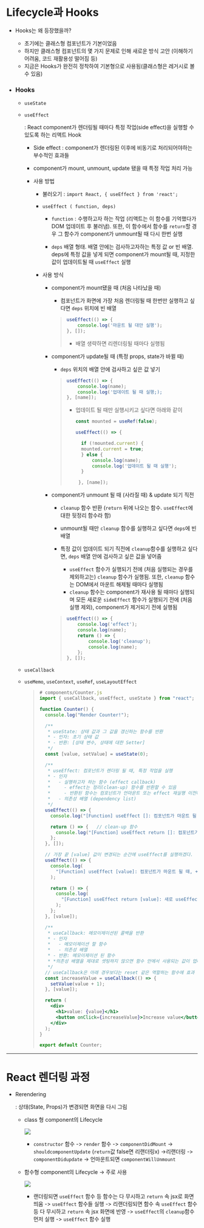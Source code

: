 # Lifecycle과 Hooks

- Hooks는 왜 등장했을까?
  
  - 초기에는 클래스형 컴포넌트가 기본이었음
  - 하지만 클래스형 컴포넌트의 몇 가지 문제로 인해 새로운 방식 고안 (이해하기 어려움, 코드 재활용성 떨어짐 등)
  - 지금은 Hooks가 완전히 정착하여 기본형으로 사용됨(클래스형은 레거시로 볼 수 있음)

- ### Hooks
  
  - `useState`
  
  - `useEffect`
    
    : React component가 렌더링될 때마다 특정 작업(side effect)을 실행할 수 있도록 하는 리액트 Hook
    
    - Side effect : component가 렌더링된 이후에 비동기로 처리되어야하는 부수적인 효과들
    
    - component가 mount, unmount, update 됐을 때 특정 작업 처리 가능
    
    - 사용 방법
      
      - 불러오기 : `import React, { useEffect } from 'react';`
      
      - `useEffect ( function, deps)`
        
        - `function` : 수행하고자 하는 작업 (리액트는 이 함수를 기억했다가 DOM 업데이트 후 불러냄). 또한, 이 함수에서 함수를 `return`할 경우 그 함수가 component가 unmount될 때 다시 한번 실행
        
        - `deps` 배열 형태. 배열 안에는 검사하고자하는 특정 값 or 빈 배열. deps에 특정 값을 넣게 되면 component가 mount될 때, 지정한 값이 업데이트될 때 `useEffect` 실행
      
      - 사용 방식
        
        - component가 mount됐을 때 (처음 나타났을 때)
          
          - 컴포넌트가 화면에 가장 처음 렌더링될 때 한번만 실행하고 싶다면 `deps` 위치에 빈 배열
          
          > ```jsx
          > useEffect(() => {
          >     console.log('마운트 될 대만 실행');
          > }, []);
          > ```
          > 
          > - 배열 생략하면 리렌더링될 때마다 실행됨
        
        - component가 update될 때 (특정 props, state가 바뀔 때)
          
          - `deps` 위치의 배열 안에 검사하고 싶은 값 넣기
          
          > ```jsx
          > useEffect(() => {
          >     console.log(name);
          >     console.log('업데이트 될 때 실행;);
          > }, [name]);
          > ```
          > 
          > - 업데이트 될 때만 실행시키고 싶다면 아래와 같이
          >   
          >   ```jsx
          >   const mounted = useRef(false);
          >   
          >   useEffect(() => {
          >   
          >     if (!mounted.current) {
          >     mounted.current = true;
          >     } else {
          >         console.log(name);
          >         console.log('업데이트 될 때 실행');
          >     }
          >   
          >    }, [name]);
          >   ```
        
        - component가 unmount 될 때 (사라질 때) & update 되기 직전
          
          - `cleanup` 함수 반환 (`return` 뒤에 나오는 함수. `useEffect`에 대한 뒷정리 함수라 함)
          
          - unmount될 때만 `cleanup` 함수를 실행하고 싶다면 `deps`에 빈 배열
          
          - 특정 값이 업데이트 되기 직전에 `cleanup`함수를 실행하고 싶다면, `deps` 배열 안에 검사하고 싶은 값을 넣어줌
            
            - `useEffect` 함수가 실행되기 전에 (처음 실행되는 경우를 제외하고는) `cleanup` 함수가 실행됨. 또한, `cleanup` 함수는 DOM에서 마운트 해제될 때마다 실행됨
            - `cleanup` 함수는 component가 재사용 될 때마다 실행되며 모든 새로운 `sideEffect` 함수가 실행되기 전에 (처음 실행 제외), component가 제거되기 전에 실행됨
          
          > ```jsx
          > useEffect(() => {
          >     console.log('effect');
          >     console.log(name);
          >     return () => {
          >         console.log('cleanup');
          >         console.log(name);
          >     };
          > }, []);
          > ```
  
  - `useCallback`
  
  - `useMemo`, `useContext`, `useRef`, `useLayoutEffect`
    
    > ```jsx
    > # components/Counter.js
    > import { useCallback, useEffect, useState } from "react";
    > 
    > function Counter() {
    >   console.log("Render Counter!");
    > 
    >   /**
    >    * useState: 상태 값과 그 값을 갱신하는 함수를 반환
    >    * - 인자: 초기 상태 값
    >    * - 반환: [상태 변수, 상태에 대한 Setter]
    >    */
    >   const [value, setValue] = useState(0);
    > 
    >   /**
    >    * useEffect: 컴포넌트가 렌더링 될 때, 특정 작업을 실행
    >    * - 인자
    >    *   - 실행하고자 하는 함수 (effect callback)
    >    *     - effect는 정리(clean-up) 함수를 반환할 수 있음
    >    *     - 반환된 함수는 컴포넌트가 언마운트 또는 effect 재실행 이전에 실행됨
    >    *   - 의존성 배열 (dependency list)
    >    */
    >   useEffect(() => {
    >     console.log("[Function] useEffect []: 컴포넌트가 마운트 될 때, 한 번만!");
    > 
    >     return () => {   // clean-up 함수
    >       console.log("[Function] useEffect return []: 컴포넌트가 언마운트 될 때,");
    >     };
    >   }, []);
    > 
    >   // 가장 끝 [value] 값이 변경되는 순간에 useEffect를 실행하겠다.
    >   useEffect(() => {
    >     console.log(
    >       "[Function] useEffect [value]: 컴포넌트가 마운트 될 때, + value가 변경되면,"
    >     );
    > 
    >     return () => {
    >       console.log(
    >         "[Function] useEffect return [value]: 새로 useEffect를 수행하기 전에,"
    >       );
    >     };
    >   }, [value]);
    > 
    >   /**
    >    * useCallback: 메모이제이션된 콜백을 반환
    >    * - 인자
    >    *   - 메모이제이션 할 함수
    >    *   - 의존성 배열
    >    * - 반환: 메모이제이션 된 함수
    >    * *의존성 배열을 제대로 셋팅하지 않으면 함수 안에서 사용되는 값이 업데이트 되지 않은 값일 수 있음
    >    */
    >   // useCallback은 아래 경우보다는 reset 같은 역할하는 함수에 효과
    >   const increaseValue = useCallback(() => {
    >     setValue(value + 1);
    >   }, [value]);
    > 
    >   return (
    >     <div>
    >       <h1>value: {value}</h1>
    >       <button onClick={increaseValue}>Increase value</button>
    >     </div>
    >   );
    > }
    > 
    > export default Counter;
    > ```

---

# React 렌더링 과정

- Rerendering
  
  : 상태(State, Props)가 변경되면 화면을 다시 그림
  
  - class 형 component의 Lifecycle
    
    ![](C:\Users\SSAFY\Desktop\TIL\image\class형component의Lifecycle.png)
    
    - `constructor` 함수 -> `render` 함수 -> `componentDidMount` -> `shouldcomponentUpdate` (`return`값 false면 리랜더링x) ->리랜더링 -> `componentDidupdate` -> 언마운트되면 `componentWillUnmount` 
  
  - 함수형 component의 Lifecycle -> 주로 사용
    
    ![](C:\Users\SSAFY\Desktop\TIL\image\function형component의Lifecycle.png)
    
    - 랜더링되면 `useEffect` 함수 등 함수는 다 무시하고 `return` 속 jsx로 화면 띄움 -> `useEffect` 함수들 실행 -> 리랜더링되면 함수 속 `useEffect` 함수 등 다 무시하고 `return` 속 jsx 화면에 반영 -> `useEffect`의 `cleanup`함수 먼저 실행 -> `useEffect` 함수 실행
